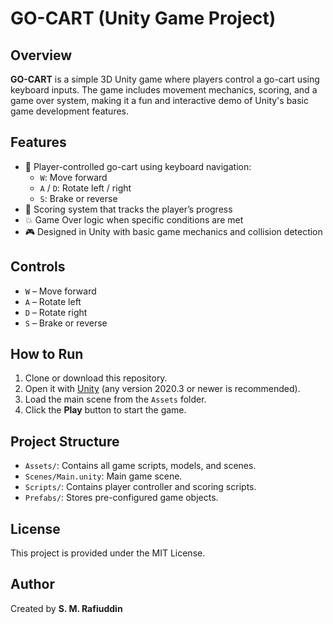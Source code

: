 # GO-CART (Unity Game Project)

## Overview

**GO-CART** is a simple 3D Unity game where players control a go-cart using keyboard inputs. The game includes movement mechanics, scoring, and a game over system, making it a fun and interactive demo of Unity's basic game development features.

## Features

- 🚗 Player-controlled go-cart using keyboard navigation:
  - `W`: Move forward
  - `A` / `D`: Rotate left / right
  - `S`: Brake or reverse
- 🏁 Scoring system that tracks the player’s progress
- 💥 Game Over logic when specific conditions are met
- 🎮 Designed in Unity with basic game mechanics and collision detection

## Controls

- `W` – Move forward
- `A` – Rotate left
- `D` – Rotate right
- `S` – Brake or reverse

## How to Run

1. Clone or download this repository.
2. Open it with [Unity](https://unity.com/) (any version 2020.3 or newer is recommended).
3. Load the main scene from the `Assets` folder.
4. Click the **Play** button to start the game.

## Project Structure

- `Assets/`: Contains all game scripts, models, and scenes.
- `Scenes/Main.unity`: Main game scene.
- `Scripts/`: Contains player controller and scoring scripts.
- `Prefabs/`: Stores pre-configured game objects.



## License

This project is provided under the MIT License.

## Author

Created by **S. M. Rafiuddin**
